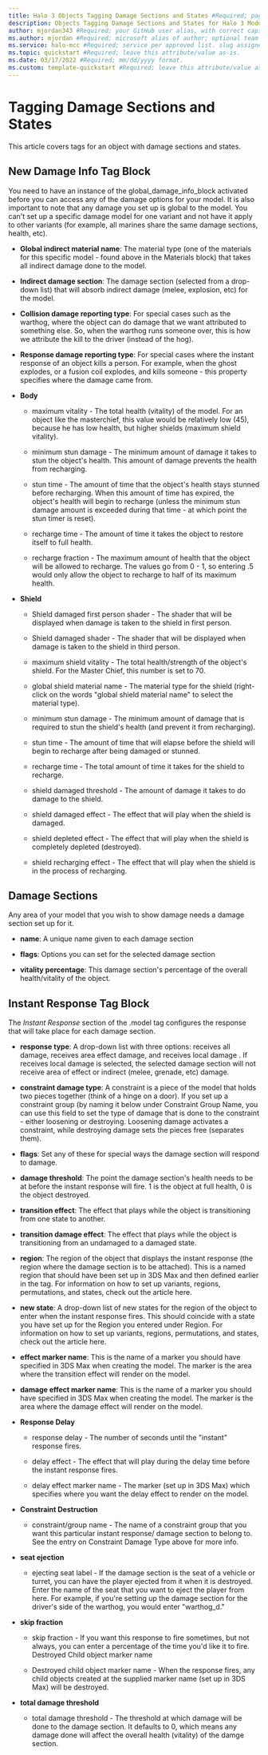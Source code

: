 ```yaml
---
title: Halo 3 Objects Tagging Damage Sections and States #Required; page title is displayed in search results. Include the brand.
description: Objects Tagging Damage Sections and States for Halo 3 Modding Documentation. #Required; article description that is displayed in search results. 
author: mjordan343 #Required; your GitHub user alias, with correct capitalization.
ms.author: mjordan #Required; microsoft alias of author; optional team alias.
ms.service: halo-mcc #Required; service per approved list. slug assigned by ACOM.
ms.topic: quickstart #Required; leave this attribute/value as-is.
ms.date: 03/17/2022 #Required; mm/dd/yyyy format.
ms.custom: template-quickstart #Required; leave this attribute/value as-is.
---
```


# Tagging Damage Sections and States

This article covers tags for an object with damage sections and states.

## **New Damage Info Tag Block**

You need to have an instance of the global_damage_info_block activated before you can access any of the damage options for your model. It is also important to note that any damage you set up is global to the model. You can't set up a specific damage model for one variant and not have it apply to other variants (for example, all marines share the same damage sections, health, etc).

- **Global indirect material name**: The material type (one of the materials for this specific model - found above in the Materials block) that takes all indirect damage done to the model.

- **Indirect damage section**: The damage section (selected from a drop-down list) that will absorb indirect damage (melee, explosion, etc) for the model.

- **Collision damage reporting type**: For special cases such as the warthog, where the object can do damage that we want attributed to something else. So, when the warthog runs someone over, this is how we attribute the kill to the driver (instead of the hog).

- **Response damage reporting type**: For special cases where the instant response of an object kills a person. For example, when the ghost explodes, or a fusion coil explodes, and kills someone - this property specifies where the damage came from.

- **Body**

    - maximum vitality - The total health (vitality) of the model. For an object like the masterchief, this value would be relatively low (45), because he has low health, but higher shields (maximum shield vitality).

    - minimum stun damage - The minimum amount of damage it takes to stun the object's health. This amount of damage prevents the health from recharging.

    - stun time - The amount of time that the object's health stays stunned before recharging. When this amount of time has expired, the object's health will begin to recharge (unless the minimum stun damage amount is exceeded during that time - at which point the stun timer is reset).

    - recharge time - The amount of time it takes the object to restore itself to full health.

    - recharge fraction - The maximum amount of health that the object will be allowed to recharge. The values go from 0 - 1, so entering .5 would only allow the object to recharge to half of its maximum health.

- **Shield**

    - Shield damaged first person shader - The shader that will be displayed when damage is taken to the shield in first person.

    - Shield damaged shader - The shader that will be displayed when damage is taken to the shield in third person.

    - maximum shield vitality - The total health/strength of the object's shield. For the Master Chief, this number is set to 70.

    - global shield material name - The material type for the shield (right-click on the words "global shield material name" to select the material type).

    - minimum stun damage - The minimum amount of damage that is required to stun the shield's health (and prevent it from recharging).

    - stun time - The amount of time that will elapse before the shield will begin to recharge after being damaged or stunned.

    - recharge time - The total amount of time it takes for the shield to recharge.

    - shield damaged threshold - The amount of damage it takes to do damage to the shield.

    - shield damaged effect - The effect that will play when the shield is damaged.

    - shield depleted effect - The effect that will play when the shield is completely depleted (destroyed).

    - shield recharging effect - The effect that will play when the shield is in the process of recharging.

## **Damage Sections**

Any area of your model that you wish to show damage needs a damage section set up for it.

- **name**: A unique name given to each damage section

- **flags**: Options you can set for the selected damage section

- **vitality percentage**: This damage section's percentage of the overall health/vitality of the object.

## **Instant Response Tag Block**

The *Instant Response* section of the .model tag configures the response that will take place for each damage section.

- **response type**: A drop-down list with three options: receives all damage, receives area effect damage, and receives local damage . If receives local damage is selected, the selected damage section will not receive area of effect or indirect (melee, grenade, etc) damage.

- **constraint damage type**: A constraint is a piece of the model that holds two pieces together (think of a hinge on a door). If you set up a constraint group (by naming it below under Constraint Group Name, you can use this field to set the type of damage that is done to the constraint - either loosening or destroying. Loosening damage activates a constraint, while destroying damage sets the pieces free (separates them).

- **flags**: Set any of these for special ways the damage section will respond to damage.

- **damage threshold**: The point the damage section's health needs to be at before the instant response will fire. 1 is the object at full health, 0 is the object destroyed.

- **transition effect**: The effect that plays while the object is transitioning from one state to another.

- **transition damage effect**: The effect that plays while the object is transitioning from an undamaged to a damaged state.

- **region**: The region of the object that displays the instant response (the region where the damage section is to be attached). This is a named region that should have been set up in 3DS Max and then defined earlier in the tag. For information on how to set up variants, regions, permutations, and states, check out the article here.

- **new state**: A drop-down list of new states for the region of the object to enter when the instant response fires. This should coincide with a state you have set up for the Region you entered under Region. For information on how to set up variants, regions, permutations, and states, check out the article here.

- **effect marker name**: This is the name of a marker you should have specified in 3DS Max when creating the model. The marker is the area where the transition effect will render on the model.

- **damage effect marker name**: This is the name of a marker you should have specified in 3DS Max when creating the model. The marker is the area where the damage effect will render on the model.

- **Response Delay**

    - response delay - The number of seconds until the "instant" response fires.

    - delay effect - The effect that will play during the delay time before the instant response fires.

    - delay effect marker name - The marker (set up in 3DS Max) which specifies where you want the delay effect to render on the model.

- **Constraint Destruction**

    - constraint/group name - The name of a constraint group that you want this particular instant response/ damage section to belong to. See the entry on Constraint Damage Type above for more info.

- **seat ejection**

    - ejecting seat label - If the damage section is the seat of a vehicle or turret, you can have the player ejected from it when it is destroyed. Enter the name of the seat that you want to eject the player from here. For example, if you're setting up the damage section for the driver's side of the warthog, you would enter "warthog_d."

- **skip fraction**

    - skip fraction - If you want this response to fire sometimes, but not always, you can enter a percentage of the time you'd like it to fire.
Destroyed Child object marker name

    - Destroyed child object marker name - When the response fires, any child objects created at the supplied marker name (set up in 3DS Max) will be destroyed.

- **total damage threshold**

    - total damage threshold - The threshold at which damage will be done to the damage section. It defaults to 0, which means any damage done will affect the overall health (vitality) of the damge section.
